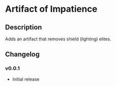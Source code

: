 # Artifact of Impatience

## Description

Adds an artifact that removes shield (lighting) elites.

## Changelog

### v0.0.1

* Initial release
